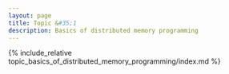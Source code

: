 ```yaml
---
layout: page
title: Topic &#35;1
description: Basics of distributed memory programming
---
```


{% include_relative topic_basics_of_distributed_memory_programming/index.md %}

